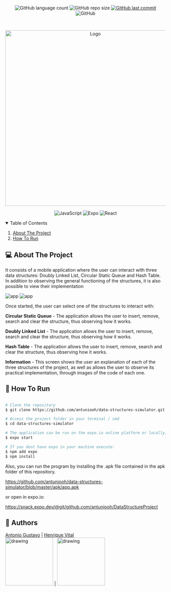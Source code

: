 <p align="center">
  <img alt="GitHub language count" src="https://img.shields.io/github/languages/count/antuniooh/data-structures-simulator">

  <img alt="GitHub repo size" src="https://img.shields.io/github/repo-size/antuniooh/data-structures-simulator">
  
  <a href="https://github.com/antuniooh/data-structures-simulator/commits/master">
    <img alt="GitHub last commit" src="https://img.shields.io/github/last-commit/antuniooh/data-structures-simulator">
  </a>
  
   <img alt="GitHub" src="https://img.shields.io/github/license/antuniooh/data-structures-simulator">
</p>

<!-- PROJECT LOGO -->
<br />
<p align="center">
  <a href="https://github.com/antuniooh/data-structures-simulator">
    <img src="https://res.cloudinary.com/practicaldev/image/fetch/s--ErFNXqjP--/c_imagga_scale,f_auto,fl_progressive,h_420,q_auto,w_1000/https://dev-to-uploads.s3.amazonaws.com/i/x3akeir98t709d0rbxcy.png" alt="Logo" width="550">
  </a>
</p>

<p align="center">
  <img alt="JavaScript" src="https://img.shields.io/badge/JavaScript-yellow?style=for-the-badge&logo=javascript&logoColor=white"/>
  <img alt="Expo" src="https://img.shields.io/badge/Expo-darkrgreen?style=for-the-badge&logo=expo&logoColor=white"/>
    <img alt="React" src="https://img.shields.io/badge/React-darkblue?style=for-the-badge&logo=react&logoColor=white"/>
</p>


<!-- TABLE OF CONTENTS -->
<details open="open">
  <summary>Table of Contents</summary>
  <ol>
    <li>
      <a href="#-about-the-project">About The Project</a>
    </li>
    <li>
      <a href="#-how-to-run">How To Run</a>
    </li>
  </ol>
</details>


<!-- ABOUT THE PROJECT -->
## 💻 About The Project
It consists of a mobile application where the user can interact with three data structures: Doubly Linked List, Circular Static Queue and Hash Table. In addition to observing the general functioning of the structures, it is also possible to view their implementation

![app](https://github.com/antuniooh/data-structures-simulator/blob/main/images/app-1.gif)
![app](https://github.com/antuniooh/data-structures-simulator/blob/main/images/app-2.gif)

Once started, the user can select one of the structures to interact with:

**Circular Static Queue** - The application allows the user to insert, remove, search and clear the structure, thus observing how it works.

**Doubly Linked List** - The application allows the user to insert, remove, search and clear the structure, thus observing how it works.

**Hash Table** - The application allows the user to insert, remove, search and clear the structure, thus observing how it works.

**Information** - This screen shows the user an explanation of each of the three structures of the project, as well as allows the user to observe its practical implementation, through images of the code of each one.

<!-- HOW TO RUN -->
## 🚀 How To Run

```bash

# Clone the repository
$ git clone https://github.com/antuniooh/data-structures-simulator.git

# Access the project folder in your terminal / cmd
$ cd data-structures-simulator

# The application can be run on the expo.io online platform or locally, just run the following commands:
$ expo start

# If you dont have expo in your machine execute:
$ npm add expo
$ npm install

```

Also, you can run the program by installing the .apk file contained in the apk folder of this repository.

https://github.com/antuniooh/data-structures-simulator/blob/master/apk/app.apk

or open in expo.io:

https://snack.expo.dev/@git/github.com/antuniooh/DataStructureProject

## 🤖 Authors

[Antonio Gustavo](https://github.com/antuniooh)           |  [Henrique Vital](https://github.com/henriquevital00)           
<img src="https://avatars.githubusercontent.com/u/51217271?v=4" alt="drawing" width="150"/>  |  <img src="https://avatars.githubusercontent.com/u/48650626?v=4" alt="drawing" width="150"/>
